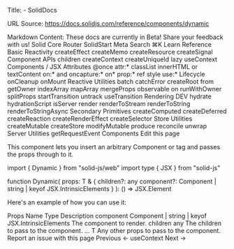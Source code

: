 Title: <Dynamic> - SolidDocs

URL Source: https://docs.solidjs.com/reference/components/dynamic

Markdown Content:
These docs are currently in Beta! Share your feedback with us!
Solid
Core
Router
SolidStart
Meta
Search
⌘K
Learn
Reference
Basic Reactivity
createEffect
createMemo
createResource
createSignal
Component APIs
children
createContext
createUniqueId
lazy
useContext
Components
<Dynamic>
<ErrorBoundary>
<For>
<Index>
<Portal>
<Show>
<Suspense>
<SuspenseList>
<Switch> / <Match>
JSX Attributes
@once
attr:*
classList
innerHTML or textContent
on:* and oncapture:*
on*
prop:*
ref
style
use:*
Lifecycle
onCleanup
onMount
Reactive Utilities
batch
catchError
createRoot
from
getOwner
indexArray
mapArray
mergeProps
observable
on
runWithOwner
splitProps
startTransition
untrack
useTransition
Rendering
DEV
hydrate
hydrationScript
isServer
render
renderToStream
renderToString
renderToStringAsync
Secondary Primitives
createComputed
createDeferred
createReaction
createRenderEffect
createSelector
Store Utilities
createMutable
createStore
modifyMutable
produce
reconcile
unwrap
Server Utilities
getRequestEvent
Components
<Dynamic>
Edit this page

This component lets you insert an arbitrary Component or tag and passes the props through to it.

import { Dynamic } from "solid-js/web"
import type { JSX } from "solid-js"


function Dynamic<T>(
  props: T & {
    children?: any
    component?: Component<T> | string | keyof JSX.IntrinsicElements
  }
): () => JSX.Element

Here's an example of how you can use it:

<Dynamic component={MyComponent} someProp={state.something} />
Props
Name	Type	Description
component	Component<T> | string | keyof JSX.IntrinsicElements	The component to render.
children	any	The children to pass to the component.
...	T	Any other props to pass to the component.
Report an issue with this page
Previous
← useContext
Next
<ErrorBoundary> →
